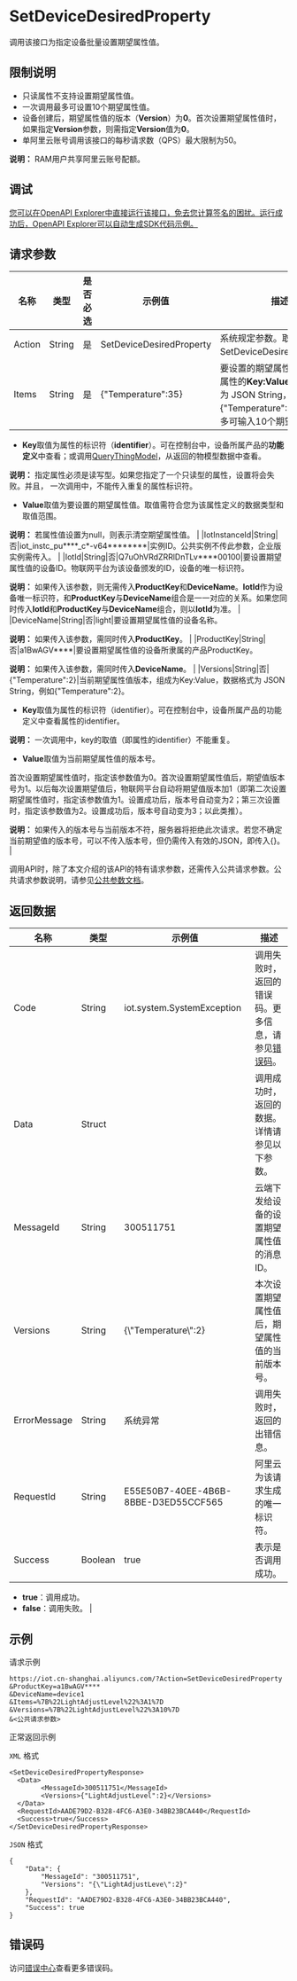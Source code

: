 # SetDeviceDesiredProperty

调用该接口为指定设备批量设置期望属性值。

## 限制说明

-   只读属性不支持设置期望属性值。
-   一次调用最多可设置10个期望属性值。
-   设备创建后，期望属性值的版本（**Version**）为**0**。首次设置期望属性值时，如果指定**Version**参数，则需指定**Version**值为**0**。
-   单阿里云账号调用该接口的每秒请求数（QPS）最大限制为50。

**说明：** RAM用户共享阿里云账号配额。


## 调试

[您可以在OpenAPI Explorer中直接运行该接口，免去您计算签名的困扰。运行成功后，OpenAPI Explorer可以自动生成SDK代码示例。](https://api.aliyun.com/#product=Iot&api=SetDeviceDesiredProperty&type=RPC&version=2018-01-20)

## 请求参数

|名称|类型|是否必选|示例值|描述|
|--|--|----|---|--|
|Action|String|是|SetDeviceDesiredProperty|系统规定参数。取值：SetDeviceDesiredProperty。 |
|Items|String|是|\{"Temperature":35\}|要设置的期望属性值，组成为属性的**Key:Value**，数据格式为 JSON String，例如**\{"Temperature":35\}**。最多可输入10个期望属性值。

 -   **Key**取值为属性的标识符（**identifier**）。可在控制台中，设备所属产品的**功能定义**中查看；或调用[QueryThingModel](~~150321~~)，从返回的物模型数据中查看。

**说明：** 指定属性必须是读写型。如果您指定了一个只读型的属性，设置将会失败。并且， 一次调用中，不能传入重复的属性标识符。

-   **Value**取值为要设置的期望属性值。取值需符合您为该属性定义的数据类型和取值范围。

**说明：** 若属性值设置为null，则表示清空期望属性值。 |
|IotInstanceId|String|否|iot\_instc\_pu\*\*\*\*\_c\*-v64\*\*\*\*\*\*\*\*|实例ID。公共实例不传此参数，企业版实例需传入。 |
|IotId|String|否|Q7uOhVRdZRRlDnTLv\*\*\*\*00100|要设置期望属性值的设备ID。物联网平台为该设备颁发的ID，设备的唯一标识符。

 **说明：** 如果传入该参数，则无需传入**ProductKey**和**DeviceName**。**IotId**作为设备唯一标识符，和**ProductKey**与**DeviceName**组合是一一对应的关系。如果您同时传入**IotId**和**ProductKey**与**DeviceName**组合，则以**IotId**为准。 |
|DeviceName|String|否|light|要设置期望属性值的设备名称。

 **说明：** 如果传入该参数，需同时传入**ProductKey**。 |
|ProductKey|String|否|a1BwAGV\*\*\*\*|要设置期望属性值的设备所隶属的产品ProductKey。

 **说明：** 如果传入该参数，需同时传入**DeviceName**。 |
|Versions|String|否|\{"Temperature":2\}|当前期望属性值版本，组成为Key:Value，数据格式为 JSON String，例如\{"Temperature":2\}。

 -   **Key**取值为属性的标识符（identifier）。可在控制台中，设备所属产品的功能定义中查看属性的identifier。

**说明：** 一次调用中，key的取值（即属性的identifier）不能重复。

-   **Value**取值为当前期望属性值的版本号。

首次设置期望属性值时，指定该参数值为0。首次设置期望属性值后，期望值版本号为1。以后每次设置期望值后，物联网平台自动将期望值版本加1（即第二次设置期望属性值时，指定该参数值为1。设置成功后，版本号自动变为2；第三次设置时，指定该参数值为2。设置成功后，版本号自动变为3；以此类推）。

**说明：** 如果传入的版本号与当前版本不符，服务器将拒绝此次请求。若您不确定当前期望值的版本号，可以不传入版本号，但仍需传入有效的JSON，即传入\{\}。 |

调用API时，除了本文介绍的该API的特有请求参数，还需传入公共请求参数。公共请求参数说明，请参见[公共参数文档](~~30561~~)。

## 返回数据

|名称|类型|示例值|描述|
|--|--|---|--|
|Code|String|iot.system.SystemException|调用失败时，返回的错误码。更多信息，请参见[错误码](~~87387~~)。 |
|Data|Struct| |调用成功时，返回的数据。详情请参见以下参数。 |
|MessageId|String|300511751|云端下发给设备的设置期望属性值的消息ID。 |
|Versions|String|\{\\"Temperature\\":2\}|本次设置期望属性值后，期望属性值的当前版本号。 |
|ErrorMessage|String|系统异常|调用失败时，返回的出错信息。 |
|RequestId|String|E55E50B7-40EE-4B6B-8BBE-D3ED55CCF565|阿里云为该请求生成的唯一标识符。 |
|Success|Boolean|true|表示是否调用成功。

 -   **true**：调用成功。
-   **false**：调用失败。 |

## 示例

请求示例

```
https://iot.cn-shanghai.aliyuncs.com/?Action=SetDeviceDesiredProperty
&ProductKey=a1BwAGV****
&DeviceName=device1
&Items=%7B%22LightAdjustLevel%22%3A1%7D
&Versions=%7B%22LightAdjustLevel%22%3A10%7D
&<公共请求参数>
```

正常返回示例

`XML` 格式

```
<SetDeviceDesiredPropertyResponse>
  <Data>
        <MessageId>300511751</MessageId>
        <Versions>{"LightAdjustLevel":2}</Versions>
  </Data>
  <RequestId>AADE79D2-B328-4FC6-A3E0-34BB23BCA440</RequestId>
  <Success>true</Success>
</SetDeviceDesiredPropertyResponse>
```

`JSON` 格式

```
{
    "Data": {
        "MessageId": "300511751",
        "Versions": "{\"LightAdjustLeve\":2}"
    },
    "RequestId": "AADE79D2-B328-4FC6-A3E0-34BB23BCA440",
    "Success": true
}
```

## 错误码

访问[错误中心](https://error-center.alibabacloud.com/status/product/Iot)查看更多错误码。

